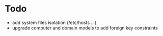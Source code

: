 # Todo

* add system files isolation (/etc/hosts ...)
* upgrade computer and domain models to add foreign key constraints
